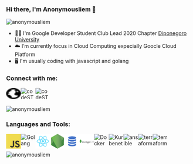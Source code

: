 ### Hi there, I'm Anonymousliem 👋

<p align="left"> <img src="https://komarev.com/ghpvc/?username=anonymousliem" alt="anonymousliem" /> </p>

- 👨‍💻 I'm Google Developer Student Club Lead 2020 Chapter [Diponegoro University](https://dsc.community.dev/universitas-diponegoro/)
- ☁️ I’m currently focus in Cloud Computing expecially Goocle Cloud Platform
- 🖥️ I'm usually coding with javascript and golang


### Connect with me:

[<img align="left" alt="http://anonymousliem.github.io/" height="30" width="40" src="https://raw.githubusercontent.com/iconic/open-iconic/master/svg/globe.svg" />][website]
[<img align="left" alt="codeSTACKr | YouTube" height="30" width="40" src="https://cdn.jsdelivr.net/npm/simple-icons@v3/icons/youtube.svg" />][youtube]
[<img align="left" alt="codeSTACKr | LinkedIn" height="30" width="40" src="https://cdn.jsdelivr.net/npm/simple-icons@v3/icons/linkedin.svg" />][linkedin]

<br /><br />

<p><img align="center" src="https://github-readme-stats.vercel.app/api?username=anonymousliem&show_icons=true" alt="anonymousliem" /></p>

### Languages and Tools:

[<img align="left" alt="JavaScript" width="40" height="40" src="https://raw.githubusercontent.com/github/explore/80688e429a7d4ef2fca1e82350fe8e3517d3494d/topics/javascript/javascript.png" />][javascript]
[<img align="left" alt="Golang" width="40" height="40" src="https://user-images.githubusercontent.com/38047246/118352145-0a6d9480-b58a-11eb-8ebf-b88f78a6bdb7.png" />][golang]
[<img align="left" alt="React" width="40" height="40" src="https://raw.githubusercontent.com/github/explore/80688e429a7d4ef2fca1e82350fe8e3517d3494d/topics/react/react.png" />][react]
[<img align="left" alt="Node.js" width="40" height="40" src="https://raw.githubusercontent.com/github/explore/80688e429a7d4ef2fca1e82350fe8e3517d3494d/topics/nodejs/nodejs.png" />][nodejs]
[<img align="left" alt="SQL" width="40" height="40" src="https://raw.githubusercontent.com/github/explore/80688e429a7d4ef2fca1e82350fe8e3517d3494d/topics/sql/sql.png" />][sql]
[<img align="left" alt="MongoDB" width="40" height="40" src="https://raw.githubusercontent.com/github/explore/80688e429a7d4ef2fca1e82350fe8e3517d3494d/topics/mongodb/mongodb.png" />][mongodb]
[<img align="left" alt="Docker" width="40" height="40" src="https://user-images.githubusercontent.com/38047246/118352543-3853d880-b58c-11eb-92b1-176b03e7f3c1.png" />][docker]
[<img align="left" alt="Kurbenetes" width="40" height="40" src="https://user-images.githubusercontent.com/38047246/118352673-d647a300-b58c-11eb-8e67-de2fb27f5296.png" />][kurbenetes]
[<img align="left" alt="ansible" width="40" height="40" src="https://user-images.githubusercontent.com/38047246/127848150-3f9fc742-60c4-432e-ac16-86e847a429fc.png" />][ansible]
[<img align="left" alt="terraform" width="40" height="40" src="https://user-images.githubusercontent.com/38047246/127848371-bf97ef1e-1fd0-4a76-89c0-a780fc024a2b.png" />][terraform]
[<img align="left" alt="terraform" width="40" height="40" src="https://user-images.githubusercontent.com/38047246/128311631-7bd57df0-cf0c-4536-85ad-ebc67196815e.png" />][jenkins]

<br /><br />
<p><img align="left" src="https://github-readme-stats.vercel.app/api/top-langs/?username=anonymousliem&layout=compact" alt="anonymousliem" /></p>

[website]: http://anonymousliem.github.io/
[youtube]: https://www.youtube.com/channel/UC2N893mcvpygwuIiwiq_qAQ
[linkedin]: https://www.linkedin.com/in/anonymousliem/
[gcpplaylist]: https://www.youtube.com/watch?v=ZS78RWT9_tU&list=PL1yExLIIFHuQ6718FL1UVoFNShK1oGttO
[javascript]: https://www.javascript.com/
[golang]: https://golang.org/
[react]: https://reactjs.org/
[nodejs]: https://nodejs.org/
[sql]: https://www.mysql.com/
[mongodb]: https://www.mongodb.com/
[docker]: https://www.docker.com/
[kurbenetes]: https://kubernetes.io/
[ansible]: https://www.ansible.com/
[terraform]: https://www.terraform.io/
[jenkins]: https://www.jenkins.io/ 
<!--
**anonymousliem/anonymousliem** is a ✨ _special_ ✨ repository because its `README.md` (this file) appears on your GitHub profile.

Here are some ideas to get you started:

- 🔭 I’m currently working on ...
- 🌱 I’m currently learning ...
- 👯 I’m looking to collaborate on ...
- 🤔 I’m looking for help with ...
- 💬 Ask me about ...
- 📫 How to reach me: ...
- 😄 Pronouns: ...
- ⚡ Fun fact: ...
-->
